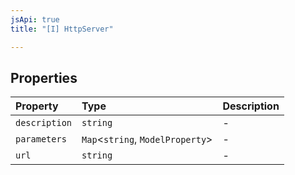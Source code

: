 ```yaml
---
jsApi: true
title: "[I] HttpServer"

---
```

## Properties

| Property | Type | Description |
| :------ | :------ | :------ |
| `description` | `string` | - |
| `parameters` | `Map`<`string`, `ModelProperty`\> | - |
| `url` | `string` | - |

